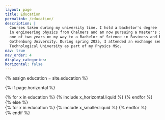 ```yaml
---
layout: page
title: Education
permalink: /education/
description: |
  Courses taken during my university time. I hold a bachelor's degree 
  in engineering physics from Chalmers and am now pursuing a Master's in physics. I have also completed
  one of two years on my way to a Bachelor of Science in Business and Economics from
  Gothenburg University. During spring 2025, I attended an exchange semester at Nanyang
  Technological University as part of my Physics MSc.
nav: true
nav_order: 4
display_categories:
horizontal: false
---
```


<!-- markdownlint-disable MD033 -->
<!-- pages/projects.md -->

<!-- Display projects without categories -->

{% assign education = site.education %}

  <!-- Generate cards for each project -->

{% if page.horizontal %}

  <div class="container">
    <div class="row row-cols-1 row-cols-md-2">
    {% for x in education %}
      {% include x_horizontal.liquid %}
    {% endfor %}
    </div>
  </div>
  {% else %}
  <div class="row row-cols-1 row-cols-md-3">
    {% for x in education %}
      {% include x_smaller.liquid %}
    {% endfor %}
  </div>
  {% endif %}
